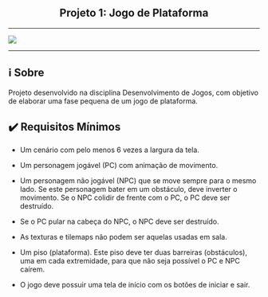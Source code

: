 <h2 align="center">Projeto 1: Jogo de Plataforma</h2>

___

 <img src="https://github.com/brunaoruchi/Platform_Game/blob/main/PlataformProject.gif">

___

## :information_source: Sobre

Projeto desenvolvido na disciplina Desenvolvimento de Jogos, com objetivo de elaborar uma fase pequena de um jogo de plataforma.


## :heavy_check_mark: Requisitos Mínimos

- Um cenário com pelo menos 6 vezes a largura da tela.

- Um personagem jogável (PC) com animação de movimento.

- Um personagem não jogável (NPC) que se move sempre para o mesmo lado. Se este personagem bater em um obstáculo, deve inverter o movimento. Se o NPC colidir de frente com o PC, o PC deve ser destruído.

- Se o PC pular na cabeça do NPC, o NPC deve ser destruído.

- As texturas e tilemaps não podem ser aquelas usadas em sala.

- Um piso (plataforma). Este piso deve ter duas barreiras (obstáculos), uma em cada extremidade, para que não seja possível o PC e NPC caírem.

- O jogo deve possuir uma tela de início com os botões de iniciar e sair.


